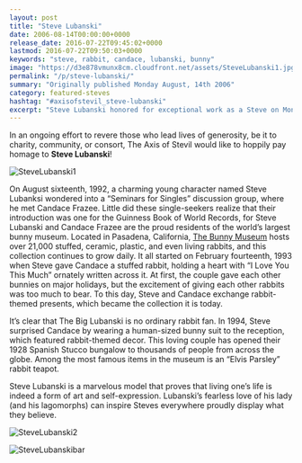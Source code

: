 ```yaml
---
layout: post
title: "Steve Lubanski"
date: 2006-08-14T00:00:00+0000
release_date: 2016-07-22T09:45:02+0000
lastmod: 2016-07-22T09:50:03+0000
keywords: "steve, rabbit, candace, lubanski, bunny"
image: "https://d3e878vmunx8cm.cloudfront.net/assets/SteveLubanski1.jpg"
permalink: "/p/steve-lubanski/"
summary: "Originally published Monday August, 14th 2006"
category: featured-steves
hashtag: "#axisofstevil_steve-lubanski"
excerpt: "Steve Lubanski honored for exceptional work as a Steve on Monday August, 14th 2006"
---
```


[id_1]: https://d3e878vmunx8cm.cloudfront.net/assets/SteveLubanski1.jpg "SteveLubanski1"[id_2]: https://d3e878vmunx8cm.cloudfront.net/assets/SteveLubanski2.jpg "SteveLubanski2"[id_3]: https://d3e878vmunx8cm.cloudfront.net/assets/SteveLubanskibar.jpg "SteveLubanskibar"

In an ongoing effort to revere those who lead lives of generosity, be it to charity, community, or consort, The Axis of Stevil would like to hoppily pay homage to **Steve Lubanski**!

![SteveLubanski1][id_1]

On August sixteenth, 1992, a charming young character named Steve Lubanksi wondered into a “Seminars for Singles” discussion group, where he met Candace Frazee. Little did these single-seekers realize that their introduction was one for the Guinness Book of World Records, for Steve Lubanski and Candace Frazee are the proud residents of the world’s largest bunny museum. Located in Pasadena, California, [The Bunny Museum](http://www.thebunnymuseum.com/index.html "The Bunny Museum") hosts over 21,000 stuffed, ceramic, plastic, and even living rabbits, and this collection continues to grow daily. It all started on February fourteenth, 1993 when Steve gave Candace a stuffed rabbit, holding a heart with “I Love You This Much” ornately written across it. At first, the couple gave each other bunnies on major holidays, but the excitement of giving each other rabbits was too much to bear. To this day, Steve and Candace exchange rabbit-themed presents, which became the collection it is today.

It’s clear that The Big Lubanski is no ordinary rabbit fan. In 1994, Steve surprised Candace by wearing a human-sized bunny suit to the reception, which featured rabbit-themed decor. This loving couple has opened their 1928 Spanish Stucco bungalow to thousands of people from across the globe. Among the most famous items in the museum is an “Elvis Parsley” rabbit teapot.

Steve Lubanski is a marvelous model that proves that living one’s life is indeed a form of art and self-expression. Lubanski’s fearless love of his lady (and his lagomorphs) can inspire Steves everywhere proudly display what they believe.

![SteveLubanski2][id_2]

![SteveLubanskibar][id_3]
